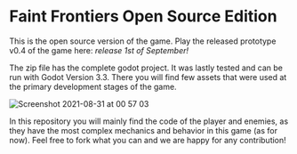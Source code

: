 # Faint Frontiers Open Source Edition
This is the open source version of the game. Play the released prototype v0.4 of the game here: *release 1st of September!*

The zip file has the complete godot project. It was lastly tested and can be run with Godot Version 3.3. There you will find few assets that were used at the primary development stages of the game. 

![Screenshot 2021-08-31 at 00 57 03](https://user-images.githubusercontent.com/36286098/131420558-6eb56bdc-269d-434e-9fcc-9e6380261971.png)

In this repository you will mainly find the code of the player and enemies, as they have the most complex mechanics and behavior in this game (as for now). Feel free to fork what you can and we are happy for any contribution!

